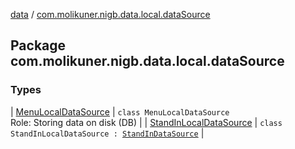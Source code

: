 [data](../index.md) / [com.molikuner.nigb.data.local.dataSource](./index.md)

## Package com.molikuner.nigb.data.local.dataSource

### Types

| [MenuLocalDataSource](-menu-local-data-source/index.md) | `class MenuLocalDataSource`<br>Role:    Storing data on disk (DB) |
| [StandInLocalDataSource](-stand-in-local-data-source/index.md) | `class StandInLocalDataSource : `[`StandInDataSource`](../com.molikuner.nigb.data.source/-stand-in-data-source/index.md) |

